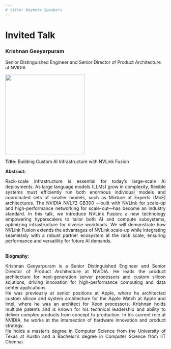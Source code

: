 ```yaml
---
# title: Keynote Speakers
---
```

# Invited Talk

### Krishnan Geeyarpuram

Senior Distinguished Engineer and Senior Director of Product Architecture at NVIDIA

<img src="/assets/img/krishnan.png" style="width:auto; height:250px;">

**Title:** Building Custom AI Infrastructure with NVLink Fusion

**Abstract:** 
<div style="text-align: justify; text-indent: 0em;">
Rack-scale infrastructure is essential for today’s large-scale AI deployments. As large language models (LLMs) grow in complexity, flexible systems must efficiently run both enormous individual models and coordinated sets of smaller models, such as Mixture of Experts (MoE) architectures. The NVIDIA NVL72 GB300 —built with NVLink for scale-up and high-performance networking for scale-out—has become an industry standard. In this talk, we introduce NVLink Fusion: a new technology empowering hyperscalers to tailor both AI and compute subsystems, optimizing infrastructure for diverse workloads. We will demonstrate how NVLink Fusion extends the advantages of NVLink scale-up while integrating seamlessly with a robust partner ecosystem at the rack scale, ensuring performance and versatility for future AI demands. 
</div>
<br>

**Biography:** 
<div style="text-align: justify; text-indent: 0em;">
Krishnan Geeyarpuram is a Senior Distinguished Engineer and Senior Director of Product Architecture at NVIDIA. He leads the product architecture for next-generation server processors and custom silicon solutions, driving innovation for high-performance computing and data center applications.
<br>
He was previously at senior positions at Apple, where he architected custom silicon and system architecture for the Apple Watch at Apple and Intel, where he was an architect for Xeon processors. Krishnan holds multiple patents and is known for his technical leadership and ability to deliver complex products from concept to production. In his current role at NVIDIA, he works at the intersection of hardware innovation and product strategy.
<br>
He holds a master’s degree in Computer Science from the University of Texas at Austin and a Bachelor’s degree in Computer Science from IIT Chennai.
</div>
